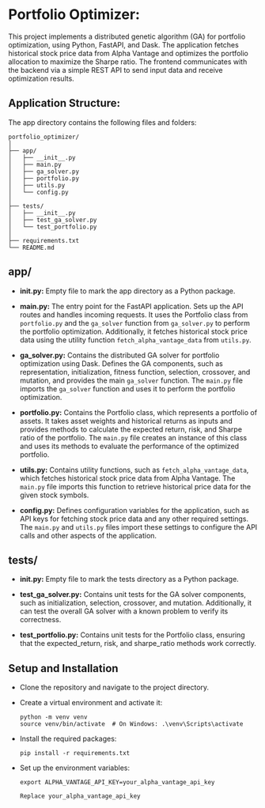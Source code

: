 # Portfolio Optimizer:
This project implements a distributed genetic algorithm (GA) for portfolio optimization, using Python, FastAPI, and Dask. 
The application fetches historical stock price data from Alpha Vantage and optimizes the portfolio allocation to maximize the Sharpe ratio. 
The frontend communicates with the backend via a simple REST API to send input data and receive optimization results.

## Application Structure:
The app directory contains the following files and folders:

```
portfolio_optimizer/
│
├── app/
│   ├── __init__.py
│   ├── main.py
│   ├── ga_solver.py
│   ├── portfolio.py
│   ├── utils.py
│   └── config.py
│
├── tests/
│   ├── __init__.py
│   ├── test_ga_solver.py
│   └── test_portfolio.py
│
├── requirements.txt
└── README.md
```

## app/
- **__init__.py:** Empty file to mark the app directory as a Python package.

- **main.py:** The entry point for the FastAPI application. Sets up the API routes and handles incoming requests. It uses the Portfolio class from `portfolio.py` and the `ga_solver` function from `ga_solver.py` to perform the portfolio optimization. Additionally, it fetches historical stock price data using the utility function `fetch_alpha_vantage_data` from `utils.py`.

- **ga_solver.py:** Contains the distributed GA solver for portfolio optimization using Dask. Defines the GA components, such as representation, initialization, fitness function, selection, crossover, and mutation, and provides the main `ga_solver` function. The `main.py` file imports the `ga_solver` function and uses it to perform the portfolio optimization.

- **portfolio.py:** Contains the Portfolio class, which represents a portfolio of assets. It takes asset weights and historical returns as inputs and provides methods to calculate the expected return, risk, and Sharpe ratio of the portfolio. The `main.py` file creates an instance of this class and uses its methods to evaluate the performance of the optimized portfolio.

- **utils.py:** Contains utility functions, such as `fetch_alpha_vantage_data`, which fetches historical stock price data from Alpha Vantage. The `main.py` file imports this function to retrieve historical price data for the given stock symbols.

- **config.py:** Defines configuration variables for the application, such as API keys for fetching stock price data and any other required settings. The `main.py` and `utils.py` files import these settings to configure the API calls and other aspects of the application.

## tests/
- **__init__.py:** Empty file to mark the tests directory as a Python package.

- **test_ga_solver.py:** Contains unit tests for the GA solver components, such as initialization, selection, crossover, and mutation. Additionally, it can test the overall GA solver with a known problem to verify its correctness.

- **test_portfolio.py:** Contains unit tests for the Portfolio class, ensuring that the expected_return, risk, and sharpe_ratio methods work correctly.

## Setup and Installation

- Clone the repository and navigate to the project directory.

- Create a virtual environment and activate it:

    ```
    python -m venv venv
    source venv/bin/activate  # On Windows: .\venv\Scripts\activate
    ```

- Install the required packages:

    ```
    pip install -r requirements.txt
    ```

- Set up the environment variables:

    ```
    export ALPHA_VANTAGE_API_KEY=your_alpha_vantage_api_key
    
    Replace your_alpha_vantage_api_key
    ```




    